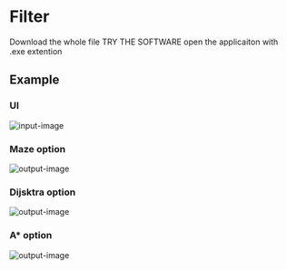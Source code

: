 # Filter

Download the whole file TRY THE SOFTWARE
open the applicaiton with .exe extention
## Example

### UI

![input-image](https://imgur.com/3DYd3u5)

### Maze option

![output-image](https://imgur.com/3DYd3u5)

### Dijsktra option

![output-image](https://imgur.com/kK11h5S)

### A* option

![output-image](https://imgur.com/yLixhNJ)

